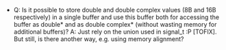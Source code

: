 - Q: Is it possible to store double and double complex values (8B and 16B respectively) in a single buffer and use this buffer both for accessing the buffer as double* and as double complex* (without wasting memory for additional buffers)? A: Just rely on the union used in signal_t :P [TOFIX]. But still, is there another way, e.g. using memory alignment?